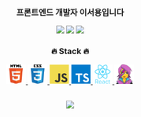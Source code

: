 <div align=center>
  
  ### 프론트엔드 개발자 이서용입니다
  
  <a href="https://velog.io/@sy3783" target="_blank"><img src="https://img.shields.io/badge/Velog-20c997?style=flat-square&logo=Vimeo&logoColor=white"/></a>
  <a href="https://bit.ly/3DUC7Ci" target="_blank"><img src="https://img.shields.io/badge/Resume-4381E4?style=flat-square&logo=Notion&logoColor=white"/></a>
  <a href="mailto:sy3783@gmail.com?subject=서용님 반갑습니다!" target="_blank"><img src="https://img.shields.io/badge/Gmail-EA4335?style=flat-square&logo=Gmail&logoColor=white"/></a>
<!--   <a href="https://hits.seeyoufarm.com"><img src="https://hits.seeyoufarm.com/api/count/incr/badge.svg?url=https%3A%2F%2Fgithub.com%2Fseoyong-lee&count_bg=%23555555&title_bg=%23555555&icon=&icon_color=%23E7E7E7&title=hits&edge_flat=true"/></a> -->
  
  ### :fire: Stack :fire:

  <p align="center"> 
    <a href="https://www.w3.org/html/" target="_blank"> 
      <img src="https://raw.githubusercontent.com/devicons/devicon/master/icons/html5/html5-original-wordmark.svg" alt="html5" width="40" height="40"/> 
    </a> 
    <a href="https://www.w3schools.com/css/" target="_blank"> 
      <img src="https://raw.githubusercontent.com/devicons/devicon/master/icons/css3/css3-original-wordmark.svg" alt="css3" width="40" height="40"/> 
    </a> 
    <a href="https://developer.mozilla.org/en-US/docs/Web/JavaScript" target="_blank"> 
      <img src="https://raw.githubusercontent.com/devicons/devicon/master/icons/javascript/javascript-original.svg" alt="javascript" width="40" height="40"/> 
    </a> 
    <a href="https://www.typescriptlang.org/" target="_blank"> 
      <img src="https://raw.githubusercontent.com/devicons/devicon/master/icons/typescript/typescript-original.svg" alt="typescript" width="40" height="40"/> 
    </a> 
    <a href="https://reactjs.org/" target="_blank"> 
      <img src="https://raw.githubusercontent.com/devicons/devicon/master/icons/react/react-original-wordmark.svg" alt="react" width="40" height="40"/> 
    </a> 
    <a href="https://emotion.sh/docs/introduction" target="_blank"> 
      <img src="https://raw.githubusercontent.com/emotion-js/emotion/main/emotion.png" alt="emotion-js" width="40" height="40"/> 
    </a>
<!--     <a href="https://redux.js.org" target="_blank"> 
      <img src="https://raw.githubusercontent.com/devicons/devicon/master/icons/redux/redux-original.svg" alt="redux" width="40" height="40"/> 
    </a> 
    <a href="https://www.mysql.com/" target="_blank"> 
      <img src="https://raw.githubusercontent.com/devicons/devicon/master/icons/mysql/mysql-original-wordmark.svg" alt="mysql" width="40" height="40"/> 
    </a> -->
<!--       <a href="https://git-scm.com/" target="_blank"> 
      <img src="https://www.vectorlogo.zone/logos/git-scm/git-scm-icon.svg" alt="git" width="40" height="40"/> 
    </a> -->
<!--     <a href="https://www.figma.com/" target="_blank"> 
      <img src="https://www.vectorlogo.zone/logos/figma/figma-icon.svg" alt="figma" width="40" height="40"/> 
    </a>  -->
<!--     <a href="https://www.docker.com/" target="_blank"> 
      <img src="https://raw.githubusercontent.com/devicons/devicon/master/icons/docker/docker-original-wordmark.svg" alt="docker" width="40" height="40"/> 
    </a>  -->
<!--     <a href="https://firebase.google.com/" target="_blank"> 
      <img src="https://www.vectorlogo.zone/logos/firebase/firebase-icon.svg" alt="firebase" width="40" height="40"/> 
    </a>  -->
<!--     <a href="https://flutter.dev" target="_blank"> 
      <img src="https://www.vectorlogo.zone/logos/flutterio/flutterio-icon.svg" alt="flutter" width="40" height="40"/> 
    </a>  -->
<!--     <a href="https://graphql.org" target="_blank"> 
      <img src="https://www.vectorlogo.zone/logos/graphql/graphql-icon.svg" alt="graphql" width="40" height="40"/> 
    </a> -->
<!--     <a href="https://www.python.org" target="_blank"> 
      <img src="https://raw.githubusercontent.com/devicons/devicon/master/icons/python/python-original.svg" alt="python" width="40" height="40"/> 
    </a>  -->
<!--     <a href="https://www.adobe.com/in/products/illustrator.html" target="_blank"> 
      <img src="https://www.vectorlogo.zone/logos/adobe_illustrator/adobe_illustrator-icon.svg" alt="illustrator" width="40" height="40"/> 
    </a> 
    <a href="https://www.adobe.com/products/xd.html" target="_blank"> 
      <img src="https://cdn.worldvectorlogo.com/logos/adobe-xd.svg" alt="xd" width="40" height="40"/> 
    </a> -->
<!--     <a href="https://www.sketch.com/" target="_blank"> 
      <img src="https://www.vectorlogo.zone/logos/sketchapp/sketchapp-icon.svg" alt="sketch" width="40" height="40"/> 
    </a>  -->
<!--     <a href="https://vuejs.org/" target="_blank"> 
      <img src="https://raw.githubusercontent.com/devicons/devicon/master/icons/vuejs/vuejs-original-wordmark.svg" alt="vuejs" width="40" height="40"/> 
    </a>  -->
  </p>  <br/>

  <div align=center>
    <img src="https://github-readme-stats.vercel.app/api?username=seoyong-lee&show_icons=true&&hide=stars,contribs&custom_title=GitHub Stats&title_color=69A6F8&text_color=CAD1D8&bg_color=0E1116&border_color=31363C&icon_color=CAD1D8" />
  </div>
<!--   <div align=center>
    <img src="https://github-readme-stats.vercel.app/api/top-langs/?username=anuraghazra&layout=compact&langs_count=4&card_width=445&title_color=69A6F8&text_color=CAD1D8&border_color=31363C&bg_color=0E1116" />
  </div> -->
  <br/>
  
</div>
